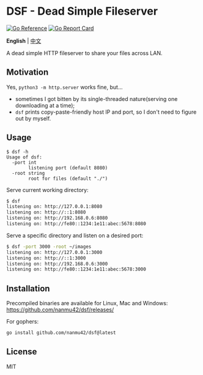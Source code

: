 # DSF - Dead Simple Fileserver

[![Go Reference](https://pkg.go.dev/badge/github.com/nanmu42/dsf.svg)](https://pkg.go.dev/github.com/nanmu42/dsf)
[![Go Report Card](https://goreportcard.com/badge/github.com/nanmu42/dsf)](https://goreportcard.com/report/github.com/nanmu42/dsf)

**English** | [中文](https://github.com/nanmu42/dsf/blob/main/README.zh-cn.md)

A dead simple HTTP fileserver to share your files across LAN.

## Motivation

Yes, `python3 -m http.server` works fine, but...

* sometimes I got bitten by its single-threaded nature(serving one downloading at a time);
* `dsf` prints copy-paste-friendly host IP and port, so I don't need to figure out by myself.

## Usage

```
$ dsf -h
Usage of dsf:
  -port int
    	listening port (default 8080)
  -root string
    	root for files (default "./")
```

Serve current working directory:

```bash
$ dsf
listening on: http://127.0.0.1:8080
listening on: http://::1:8080
listening on: http://192.168.0.6:8080
listening on: http://fe80::1234:1e11:abec:5678:8080
```

Serve a specific directory and listen on a desired port:

```bash
$ dsf -port 3000 -root ~/images
listening on: http://127.0.0.1:3000
listening on: http://::1:3000
listening on: http://192.168.0.6:3000
listening on: http://fe80::1234:1e11:abec:5678:3000
```

## Installation

Precompiled binaries are available for Linux, Mac and Windows: https://github.com/nanmu42/dsf/releases/

For gophers:

```bash
go install github.com/nanmu42/dsf@latest
```

## License

MIT